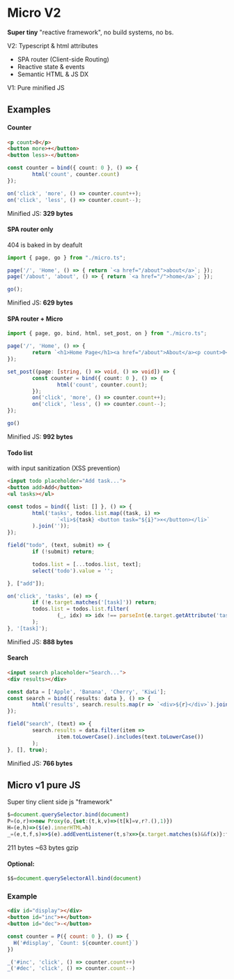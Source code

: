 # Micro V2
**Super tiny** "reactive framework", no build systems, no bs.

V2: Typescript & html attributes
- SPA router (Client-side Routing)
- Reactive state & events
- Semantic HTML & JS DX

V1: Pure minified JS

## Examples
#### Counter
```html
<p count>0</p>
<button more>+</button>
<button less>-</button>
```

```ts
const counter = bind({ count: 0 }, () => {
        html('count', counter.count)
});

on('click', 'more', () => counter.count++);
on('click', 'less', () => counter.count--);
```

Minified JS: **329 bytes**

#### SPA router only
404 is baked in by deafult
```ts
import { page, go } from "./micro.ts";

page('/', 'Home', () => { return `<a href="/about">about</a>`; });
page('/about', 'about', () => { return `<a href="/">home</a>`; });

go();
```
Minified JS: **629 bytes**

#### SPA router + Micro
```ts
import { page, go, bind, html, set_post, on } from "./micro.ts";

page('/', 'Home', () => {
        return `<h1>Home Page</h1><a href="/about">About</a><p count>0</p><button more>+</button><button less>-</button>`;
});

set_post((page: [string, () => void, () => void]) => {
        const counter = bind({ count: 0 }, () => {
                html('count', counter.count);
        });
        on('click', 'more', () => counter.count++);
        on('click', 'less', () => counter.count--);
});

go()
```

Minified JS: **992 bytes**

#### Todo list
with input sanitization (XSS prevention)
```html
<input todo placeholder="Add task...">
<button add>Add</button>
<ul tasks></ul>
```

```ts
const todos = bind({ list: [] }, () => {
        html('tasks', todos.list.map((task, i) =>
                `<li>${task} <button task="${i}">×</button></li>`
        ).join(''));
});

field("todo", (text, submit) => {
        if (!submit) return;

        todos.list = [...todos.list, text];
        select('todo').value = '';

}, ["add"]);

on('click', 'tasks', (e) => {
        if (!e.target.matches('[task]')) return;
        todos.list = todos.list.filter(
                (_, idx) => idx !== parseInt(e.target.getAttribute('task'))
        );
}, '[task]');
```

Minified JS: **888 bytes**

#### Search
```html
<input search placeholder="Search...">
<div results></div>
```

```ts
const data = ['Apple', 'Banana', 'Cherry', 'Kiwi'];
const search = bind({ results: data }, () => {
        html('results', search.results.map(r => `<div>${r}</div>`).join(''));
});

field("search", (text) => {
        search.results = data.filter(item =>
                item.toLowerCase().includes(text.toLowerCase())
        );
}, [], true);
```

Minified JS: **766 bytes**

## Micro v1 pure JS
Super tiny client side js "framework"
```js
$=document.querySelector.bind(document)
P=(o,r)=>new Proxy(o,{set:(t,k,v)=>(t[k]=v,r?.(),1)})
H=(e,h)=>($(e).innerHTML=h)
_=(e,t,f,s)=>$(e).addEventListener(t,s?x=>{x.target.matches(s)&&f(x)}:f)
```
211 bytes ~63 bytes gzip


#### Optional:
```js
$$=document.querySelectorAll.bind(document)
```

### Example
```html
<div id="display"></div>
<button id="inc">+</button>
<button id="dec">-</button>
```

```js
const counter = P({ count: 0 }, () => {
  H('#display', `Count: ${counter.count}`)
})

_('#inc', 'click', () => counter.count++)
_('#dec', 'click', () => counter.count--)
```
